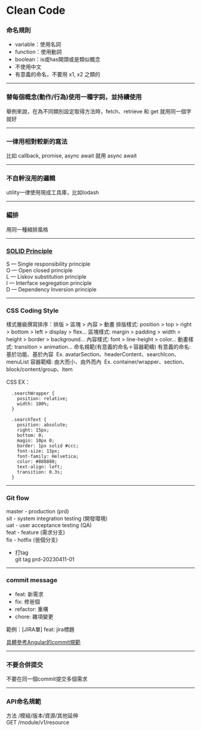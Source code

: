 # Clean Code
   
   
   
### 命名規則
 - variable：使用名詞
 - function：使用動詞
 - boolean：is或has開頭或是類似概念
 - 不使用中文
 - 有意義的命名，不要用 x1, x2 之類的  
***
   
   
### 替每個概念(動作/行為)使用一種字詞，並持續使用
 舉例來說，在為不同類別設定取得方法時，fetch、retrieve 和 get 就用同一個字就好
***
   
   
### 一律用相對較新的寫法
 比如 callback, promise, async await 就用 async await
*** 
   
   
### 不自幹沒用的邏輯
 utility一律使用現成工具庫，比如lodash
*** 
  
    
### 編排
  用同一種縮排風格
***  
   
   
### [SOLID Principle](https://ithelp.ithome.com.tw/articles/10252738)
   S — Single responsibility principle    
   O — Open closed principle   
   L — Liskov substitution principle   
   I — Interface segregation principle   
   D — Dependency Inversion principle   
***   
   
   
### CSS Coding Style
  樣式層級撰寫排序：排版 > 區塊 > 內容 > 動畫
  排版樣式: position > top > right > bottom > left > display > flex…
  區塊樣式: margin > padding > width > height > border > background…
  內容樣式: font > line-height > color…
  動畫樣式: transition > animation…
  命名規範(有意義的命名＋容器範疇)
  有意義的命名: 基於功能、基於內容   Ex. avatarSection、headerContent、searchIcon、menuList
  容器範疇: 由大而小、由外而內   Ex. container/wrapper、section、block/content/group、item

  CSS EX：
  ```
    .searchWrapper {
      position: relative;
      width: 100%;
    }
    
    .searchText {
      position: absolute;
      right: 15px;
      bottom: 0;
      magin: 10px 0;
      border: 1px solid #ccc;
      font-size: 13px;
      font-family: Helvetica;
      color: #888888;
      text-align: left;
      transition: 0.3s; 
    }
  ```
***
   
   
### Git flow
  master - production (prd)   
  sit - system integration testing (開發環境)   
  uat - user acceptance testing (QA)   
  feat - feature (需求分支)  
  fix - hotfix (爸個分支)    
      
  * 打tag    
    git tag prd-20230411-01     
***  
    
    
### commit message
  - feat: 新需求
  - fix: 修爸個
  - refactor: 重構
  - chore: 雜項變更
  
  範例：[JIRA單] feat: jira標題
  
  [具體參考Angular的commit規範](https://zj-git-guide.readthedocs.io/zh_CN/latest/message/Angular%E6%8F%90%E4%BA%A4%E4%BF%A1%E6%81%AF%E8%A7%84%E8%8C%83)
***  
  
   
### 不要合併提交
  不要在同一個commit提交多個需求
***  
   
   
### API命名規範
  方法 /模組/版本/資源/其他延伸    
  GET /module/v1/resource
